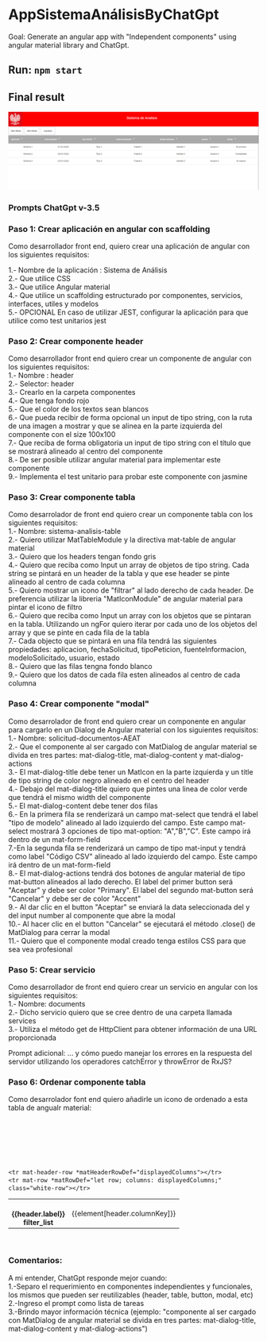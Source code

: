# AppSistemaAnálisisByChatGpt

Goal: Generate an angular app with "Independent components" using angular material library and ChatGpt.

## Run: `npm start`

## Final result

![Alt text](/src/assets/images/print-resultado-sistema-analisis.png)

### Prompts ChatGpt v-3.5

### Paso 1: Crear aplicación en angular con scaffolding

Como desarrollador front end, quiero crear una aplicación de angular con los siguientes requisitos: <br>

1.- Nombre de la aplicación : Sistema de Análisis <br>
2.- Que utilice CSS <br>
3.- Que utilice Angular material <br>
4.- Que utilice un scaffolding estructurado por componentes, servicios, interfaces, utiles y modelos <br>
5.- OPCIONAL En caso de utilizar JEST, configurar la aplicación para que utilice como test unitarios jest <br>

### Paso 2: Crear componente header

Como desarrollador front end quiero crear un componente de angular con los siguientes requisitos: <br>
1.- Nombre : header <br>
2.- Selector: header <br>
3.- Crearlo en la carpeta componentes <br>
4.- Que tenga fondo rojo <br>
5.- Que el color de los textos sean blancos <br>
6.- Que pueda recibir de forma opcional un input de tipo string, con la ruta de una imagen a mostrar y que se alinea en la parte izquierda del componente con el size 100x100 <br>
7.- Que reciba de forma obligatoria un input de tipo string con el título que se mostrará alineado al centro del componente <br>
8.- De ser posible utilizar angular material para implementar este componente <br>
9.- Implementa el test unitario para probar este componente con jasmine <br>

### Paso 3: Crear componente tabla

Como desarrolador de front end quiero crear un componente tabla con los siguientes requisitos: <br>
1.- Nombre: sistema-analisis-table <br>
2.- Quiero utilizar MatTableModule y la directiva mat-table de angular material <br>
3.- Quiero que los headers tengan fondo gris <br>
4.- Quiero que reciba como Input un array de objetos de tipo string. Cada string se pintará en un header de la tabla y que ese header se pinte alineado al centro de cada columna <br>
5.- Quiero mostrar un icono de "filtrar" al lado derecho de cada header. De preferencia utilizar la libreria "MatIconModule" de angular material para pintar el icono de filtro <br>
6.- Quiero que reciba como Input un array con los objetos que se pintaran en la tabla. Utilizando un ngFor quiero iterar por cada uno de los objetos del array y que se pinte en cada fila de la tabla <br>
7.- Cada objecto que se pintará en una fila tendrá las siguientes propiedades: aplicacion, fechaSolicitud, tipoPeticion, fuenteInformacion, modeloSolicitado, usuario, estado <br>
8.- Quiero que las filas tengna fondo blanco <br>
9.- Quiero que los datos de cada fila esten alineados al centro de cada columna <br>
 

### Paso 4: Crear componente "modal"

Como desarrolador de front end quiero crear un componente en angular para cargarlo en un Dialog de Angular material con los siguientes requisitos: <br>
1.- Nombre: solicitud-documentos-AEAT <br>
2.- Que el componente al ser cargado con MatDialog de angular material se divida en tres partes: mat-dialog-title, mat-dialog-content y mat-dialog-actions <br>
3.- El mat-dialog-title debe tener un MatIcon en la parte izquierda y un title de tipo string de color negro alineado en el centro del header <br>
4.- Debajo del mat-dialog-title quiero que pintes una linea de color verde que tendrá el mismo width del componente <br>
5.- El mat-dialog-content debe tener dos filas <br>
6.- En la primera fila se renderizará un campo mat-select que tendrá el label "tipo de modelo" alineado al lado izquierdo del campo. Este campo mat-select mostrará 3 opciones de tipo mat-option: "A","B","C". Este campo irá dentro de un mat-form-field <br>
7.-En la segunda fila se renderizará un campo de tipo mat-input y tendrá como label "Código CSV" alineado al lado izquierdo del campo. Este campo irá dentro de un mat-form-field <br>
8.- El mat-dialog-actions tendrá dos botones de angular material de tipo mat-button alineados al lado derecho. El label del primer button será "Aceptar" y debe ser color "Primary". El label del segundo mat-button será "Cancelar" y debe ser de color "Accent" <br>
9.- Al dar clic en el button "Aceptar" se enviará la data seleccionada del <mat-option> y del input number al componente que abre la modal <br> 
10.- Al hacer clic en el button "Cancelar" se ejecutará el método .close() de MatDialog para cerrar la modal <br>
11.- Quiero que el componente modal creado tenga estilos CSS para que sea vea profesional <br>

### Paso 5: Crear servicio

Como desarrollador de front end quiero crear un servicio en angular con los siguientes requisitos: <br>
1.- Nombre: documents <br>
2.- Dicho servicio quiero que se cree dentro de una carpeta llamada services <br>
3.- Utiliza el método get de HttpClient para obtener información de una URL proporcionada <br>

Prompt adicional: ... y cómo puedo manejar los errores en la respuesta del servidor utilizando los operadores catchError y throwError de RxJS? <br>


### Paso 6: Ordenar componente tabla

Como desarrolador font end quiero añadirle un icono de ordenado a esta tabla de angualr material: <br>
  <table mat-table [dataSource]="dataSource" class="gray-header"> <br>
    <ng-container *ngFor="let header of headers; let i = index" matColumnDef="{{header.columnKey}}"> <br>
      <th mat-header-cell *matHeaderCellDef mat-sort-header [style.text-align]="'center'"> <br>
        {{header.label}} <br>
        <mat-icon class="filter-icon">filter_list</mat-icon> <br>
      </th> <br>
      <td mat-cell *matCellDef="let element" [style.text-align]="'center'">{{element[header.columnKey]}}</td> <br>
    </ng-container> <br>

    <tr mat-header-row *matHeaderRowDef="displayedColumns"></tr>
    <tr mat-row *matRowDef="let row; columns: displayedColumns;" class="white-row"></tr>
  </table> <br>

### Comentarios:


A mi entender, ChatGpt responde mejor cuando: <br>
1.-Separo el requerimiento en componentes independientes y funcionales, los mismos que pueden ser reutilizables (header, table, button, modal, etc) <br>
2.-Ingreso el prompt como lista de tareas <br>
3.-Brindo mayor información técnica (ejemplo: "componente al ser cargado con MatDialog de angular material se divida en tres partes: mat-dialog-title, mat-dialog-content y mat-dialog-actions") <br>
